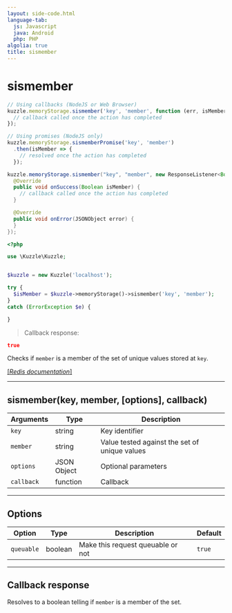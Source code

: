 ```yaml
---
layout: side-code.html
language-tab:
  js: Javascript
  java: Android
  php: PHP
algolia: true
title: sismember
---
```


# sismember

```js
// Using callbacks (NodeJS or Web Browser)
kuzzle.memoryStorage.sismember('key', 'member', function (err, isMember) {
  // callback called once the action has completed
});

// Using promises (NodeJS only)
kuzzle.memoryStorage.sismemberPromise('key', 'member')
  .then(isMember => {
    // resolved once the action has completed
  });
```

```java
kuzzle.memoryStorage.sismember("key", "member", new ResponseListener<Boolean>() {
  @Override
  public void onSuccess(Boolean isMember) {
    // callback called once the action has completed
  }

  @Override
  public void onError(JSONObject error) {
  }
});
```

```php
<?php

use \Kuzzle\Kuzzle;


$kuzzle = new Kuzzle('localhost');

try {
  $isMember = $kuzzle->memoryStorage()->sismember('key', 'member');
}
catch (ErrorException $e) {

}
```

> Callback response:

```json
true
```

Checks if `member` is a member of the set of unique values stored at `key`.

[[_Redis documentation_]](https://redis.io/commands/sismember)

---

## sismember(key, member, [options], callback)

| Arguments | Type | Description |
|---------------|---------|----------------------------------------|
| `key` | string | Key identifier |
| `member` | string | Value tested against the set of unique values |
| `options` | JSON Object | Optional parameters |
| `callback` | function | Callback |

---

## Options

| Option | Type | Description | Default |
|---------------|---------|----------------------------------------|---------|
| `queuable` | boolean | Make this request queuable or not  | `true` |


---

## Callback response

Resolves to a boolean telling if `member` is a member of the set.

